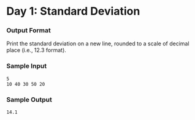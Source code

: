 # Day 1: Standard Deviation

### Output Format

Print the standard deviation on a new line, rounded to a scale of  decimal place (i.e., 12.3 format).

### Sample Input

```
5
10 40 30 50 20
```

### Sample Output

```
14.1
```